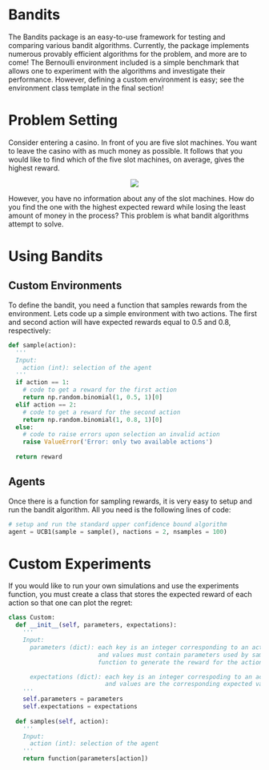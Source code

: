# Bandits
The Bandits package is an easy-to-use framework for testing and comparing various bandit algorithms. Currently, the package implements numerous provably efficient algorithms for the problem, and more are to come! The Bernoulli environment included is a simple benchmark that allows one to experiment with the algorithms and investigate their performance. However, defining a custom environment is easy; see the environment class template in the final section!

# Problem Setting
Consider entering a casino. In front of you are five slot machines. You want to leave the casino with as much money as possible. It follows that you would like to find which of the five slot machines, on average, gives the highest reward.

<p align="center">
  <img src="https://cdn.analyticsvidhya.com/wp-content/uploads/2018/09/im_210.png" />
</p>

However, you have no information about any of the slot machines. How do you find the one with the highest expected reward while losing the least amount of money in the process? This problem is what bandit algorithms attempt to solve. 

# Using Bandits

## Custom Environments
To define the bandit, you need a function that samples rewards from the environment. Lets code up a simple environment with two actions. The first and second action will have expected rewards equal to 0.5 and 0.8, respectively:

```python
def sample(action): 
  '''
  Input: 
    action (int): selection of the agent
  '''
  if action == 1: 
    # code to get a reward for the first action
    return np.random.binomial(1, 0.5, 1)[0]
  elif action == 2: 
    # code to get a reward for the second action
    return np.random.binomial(1, 0.8, 1)[0]
  else: 
    # code to raise errors upon selection an invalid action
    raise ValueError('Error: only two available actions')
  
  return reward
```

## Agents
Once there is a function for sampling rewards, it is very easy to setup and run the bandit algorithm. All you need is the following lines of code:
```python
# setup and run the standard upper confidence bound algorithm
agent = UCB1(sample = sample(), nactions = 2, nsamples = 100)
```




# Custom Experiments
If you would like to run your own simulations and use the experiments function, you must create a class that stores the expected reward of each action so that one can plot the regret:

```python
class Custom:
  def __init__(self, parameters, expectations): 
    '''
    Input: 
      parameters (dict): each key is an integer corresponding to an action
                         and values must contain parameters used by sample
                         function to generate the reward for the action

      expectations (dict): each key is an integer correspoding to an action
                           and values are the corresponding expected values
    '''
    self.parameters = parameters
    self.expectations = expectations
    
  def samples(self, action): 
    '''
    Input: 
      action (int): selection of the agent
    '''
    return function(parameters[action])
```


